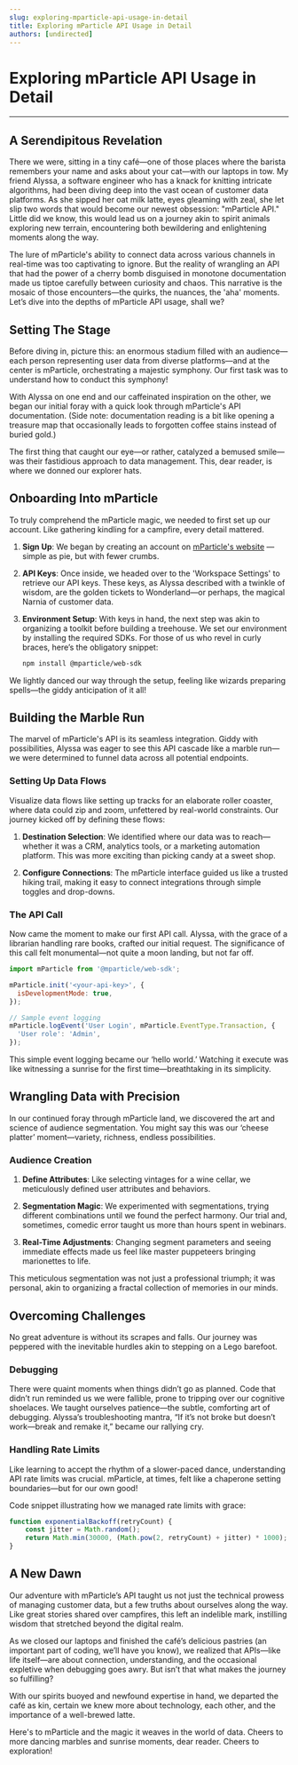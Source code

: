 ```yaml
---
slug: exploring-mparticle-api-usage-in-detail
title: Exploring mParticle API Usage in Detail
authors: [undirected]
---
```



# Exploring mParticle API Usage in Detail

---

## A Serendipitous Revelation

There we were, sitting in a tiny café—one of those places where the barista remembers your name and asks about your cat—with our laptops in tow. My friend Alyssa, a software engineer who has a knack for knitting intricate algorithms, had been diving deep into the vast ocean of customer data platforms. As she sipped her oat milk latte, eyes gleaming with zeal, she let slip two words that would become our newest obsession: "mParticle API." Little did we know, this would lead us on a journey akin to spirit animals exploring new terrain, encountering both bewildering and enlightening moments along the way.

The lure of mParticle's ability to connect data across various channels in real-time was too captivating to ignore. But the reality of wrangling an API that had the power of a cherry bomb disguised in monotone documentation made us tiptoe carefully between curiosity and chaos. This narrative is the mosaic of those encounters—the quirks, the nuances, the 'aha' moments. Let’s dive into the depths of mParticle API usage, shall we?

## Setting The Stage

Before diving in, picture this: an enormous stadium filled with an audience—each person representing user data from diverse platforms—and at the center is mParticle, orchestrating a majestic symphony. Our first task was to understand how to conduct this symphony!

With Alyssa on one end and our caffeinated inspiration on the other, we began our initial foray with a quick look through mParticle's API documentation. (Side note: documentation reading is a bit like opening a treasure map that occasionally leads to forgotten coffee stains instead of buried gold.) 

The first thing that caught our eye—or rather, catalyzed a bemused smile—was their fastidious approach to data management. This, dear reader, is where we donned our explorer hats.

## Onboarding Into mParticle

To truly comprehend the mParticle magic, we needed to first set up our account. Like gathering kindling for a campfire, every detail mattered.

1. **Sign Up**: We began by creating an account on [mParticle's website](https://www.mparticle.com) — simple as pie, but with fewer crumbs.

2. **API Keys**: Once inside, we headed over to the 'Workspace Settings' to retrieve our API keys. These keys, as Alyssa described with a twinkle of wisdom, are the golden tickets to Wonderland—or perhaps, the magical Narnia of customer data.

3. **Environment Setup**: With keys in hand, the next step was akin to organizing a toolkit before building a treehouse. We set our environment by installing the required SDKs. For those of us who revel in curly braces, here’s the obligatory snippet:
   
   ```bash
   npm install @mparticle/web-sdk
   ```

We lightly danced our way through the setup, feeling like wizards preparing spells—the giddy anticipation of it all!

## Building the Marble Run

The marvel of mParticle's API is its seamless integration. Giddy with possibilities, Alyssa was eager to see this API cascade like a marble run—we were determined to funnel data across all potential endpoints.

### Setting Up Data Flows

Visualize data flows like setting up tracks for an elaborate roller coaster, where data could zip and zoom, unfettered by real-world constraints. Our journey kicked off by defining these flows:

1. **Destination Selection**: We identified where our data was to reach—whether it was a CRM, analytics tools, or a marketing automation platform. This was more exciting than picking candy at a sweet shop. 

2. **Configure Connections**: The mParticle interface guided us like a trusted hiking trail, making it easy to connect integrations through simple toggles and drop-downs.

### The API Call

Now came the moment to make our first API call. Alyssa, with the grace of a librarian handling rare books, crafted our initial request. The significance of this call felt monumental—not quite a moon landing, but not far off.

```javascript
import mParticle from '@mparticle/web-sdk';

mParticle.init('<your-api-key>', {
  isDevelopmentMode: true,
});

// Sample event logging
mParticle.logEvent('User Login', mParticle.EventType.Transaction, {
  'User role': 'Admin',
});
```

This simple event logging became our ‘hello world.’ Watching it execute was like witnessing a sunrise for the first time—breathtaking in its simplicity.

## Wrangling Data with Precision

In our continued foray through mParticle land, we discovered the art and science of audience segmentation. You might say this was our ‘cheese platter’ moment—variety, richness, endless possibilities.

### Audience Creation

1. **Define Attributes**: Like selecting vintages for a wine cellar, we meticulously defined user attributes and behaviors. 

2. **Segmentation Magic**: We experimented with segmentations, trying different combinations until we found the perfect harmony. Our trial and, sometimes, comedic error taught us more than hours spent in webinars.

3. **Real-Time Adjustments**: Changing segment parameters and seeing immediate effects made us feel like master puppeteers bringing marionettes to life.

This meticulous segmentation was not just a professional triumph; it was personal, akin to organizing a fractal collection of memories in our minds.

## Overcoming Challenges

No great adventure is without its scrapes and falls. Our journey was peppered with the inevitable hurdles akin to stepping on a Lego barefoot.

### Debugging

There were quaint moments when things didn’t go as planned. Code that didn’t run reminded us we were fallible, prone to tripping over our cognitive shoelaces. We taught ourselves patience—the subtle, comforting art of debugging. Alyssa’s troubleshooting mantra, “If it’s not broke but doesn’t work—break and remake it,” became our rallying cry.

### Handling Rate Limits

Like learning to accept the rhythm of a slower-paced dance, understanding API rate limits was crucial. mParticle, at times, felt like a chaperone setting boundaries—but for our own good!

Code snippet illustrating how we managed rate limits with grace:

```javascript
function exponentialBackoff(retryCount) {
    const jitter = Math.random();
    return Math.min(30000, (Math.pow(2, retryCount) + jitter) * 1000);
}
```

## A New Dawn

Our adventure with mParticle’s API taught us not just the technical prowess of managing customer data, but a few truths about ourselves along the way. Like great stories shared over campfires, this left an indelible mark, instilling wisdom that stretched beyond the digital realm. 

As we closed our laptops and finished the café’s delicious pastries (an important part of coding, we’ll have you know), we realized that APIs—like life itself—are about connection, understanding, and the occasional expletive when debugging goes awry. But isn’t that what makes the journey so fulfilling?

With our spirits buoyed and newfound expertise in hand, we departed the café as kin, certain we knew more about technology, each other, and the importance of a well-brewed latte.

Here's to mParticle and the magic it weaves in the world of data. Cheers to more dancing marbles and sunrise moments, dear reader. Cheers to exploration!
